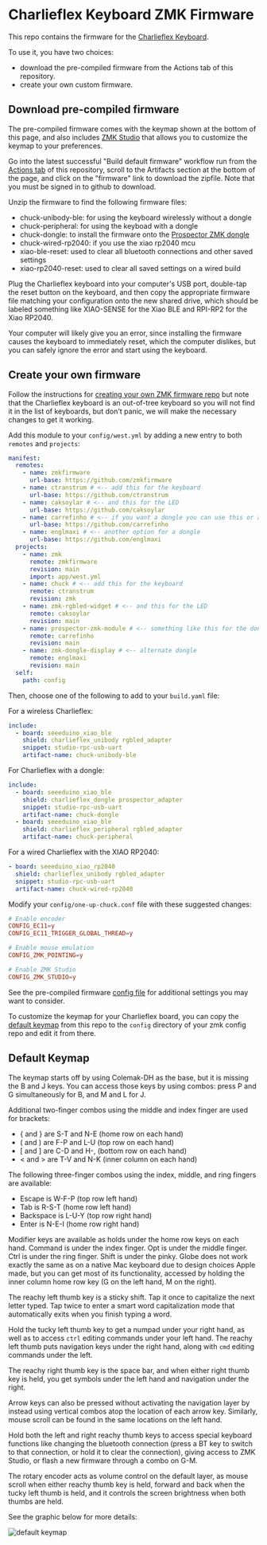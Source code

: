 # Charlieflex Keyboard ZMK Firmware

This repo contains the firmware for the [Charlieflex Keyboard][chuck].

To use it, you have two choices:

- download the pre-compiled firmware from the Actions tab of this repository.
- create your own custom firmware.

## Download pre-compiled firmware

The pre-compiled firmware comes with the keymap shown at the bottom of this page,
and also includes [ZMK Studio][studio] that allows you to customize the keymap to
your preferences.

Go into the latest successful "Build default firmware" workflow run
from the [Actions tab][actions] of this repository,
scroll to the Artifacts section at the bottom of the page,
and click on the "firmware" link to download the zipfile.
Note that you must be signed in to github to download.

Unzip the firmware to find the following firmware files:

- chuck-unibody-ble: for using the keyboard wirelessly without a dongle
- chuck-peripheral: for using the keyboad with a dongle
- chuck-dongle: to install the firmware onto the [Prospector ZMK dongle][prospector]
- chuck-wired-rp2040: if you use the xiao rp2040 mcu
- xiao-ble-reset: used to clear all bluetooth connections and other saved settings
- xiao-rp2040-reset: used to clear all saved settings on a wired build

Plug the Charlieflex keyboard into your computer's USB port,
double-tap the reset button on the keyboard,
and then copy the appropriate firmware file matching your configuration
onto the new shared drive, which should be labeled something like
XIAO-SENSE for the Xiao BLE
and RPI-RP2 for the Xiao RP2040.

Your computer will likely give you an error,
since installing the firmware causes the keyboard to immediately reset,
which the computer dislikes, but you can safely ignore the error
and start using the keyboard.

## Create your own firmware

Follow the instructions for [creating your own ZMK firmware repo][zmk]
but note that the Charlieflex keyboard is an out-of-tree keyboard so you will not
find it in the list of keyboards, but don't panic, we will make the necessary
changes to get it working.

Add this module to your `config/west.yml` by adding a new entry to both
`remotes` and `projects`:

```yaml
manifest:
  remotes:
    - name: zmkfirmware
      url-base: https://github.com/zmkfirmware
    - name: ctranstrum # <-- add this for the keyboard
      url-base: https://github.com/ctranstrum
    - name: caksoylar # <-- and this for the LED
      url-base: https://github.com/caksoylar
    - name: carrefinho # <-- if you want a dongle you can use this or another adapter
      url-base: https://github.com/carrefinho
    - name: englmaxi # <-- another option for a dongle
      url-base: https://github.com/englmaxi
  projects:
    - name: zmk
      remote: zmkfirmware
      revision: main
      import: app/west.yml
    - name: chuck # <-- add this for the keyboard
      remote: ctranstrum
      revision: zmk
    - name: zmk-rgbled-widget # <-- and this for the LED
      remote: caksoylar
      revision: main
    - name: prospector-zmk-module # <-- something like this for the dongle
      remote: carrefinho
      revision: main
    - name: zmk-dongle-display # <-- alternate dongle
      remote: englmaxi
      revision: main
  self:
    path: config
```

Then, choose one of the following to add to your `build.yaml` file:

For a wireless Charlieflex:

```yaml
include:
  - board: seeeduino_xiao_ble
    shield: charlieflex_unibody rgbled_adapter
    snippet: studio-rpc-usb-uart
    artifact-name: chuck-unibody-ble
```

For Charlieflex with a dongle:

```yaml
include:
  - board: seeeduino_xiao_ble
    shield: charlieflex_dongle prospector_adapter
    snippet: studio-rpc-usb-uart
    artifact-name: chuck-dongle
  - board: seeeduino_xiao_ble
    shield: charlieflex_peripheral rgbled_adapter
    artifact-name: chuck-peripheral
```

For a wired Charlieflex with the XIAO RP2040:

```yaml
- board: seeeduino_xiao_rp2040
  shield: charlieflex_unibody rgbled_adapter
  snippet: studio-rpc-usb-uart
  artifact-name: chuck-wired-rp2040
```

Modify your `config/one-up-chuck.conf` file with these suggested changes:

```conf
# Enable encoder
CONFIG_EC11=y
CONFIG_EC11_TRIGGER_GLOBAL_THREAD=y

# Enable mouse emulation
CONFIG_ZMK_POINTING=y

# Enable ZMK Studio
CONFIG_ZMK_STUDIO=y
```

See the pre-compiled firmware [config file][config]
for additional settings you may want to consider.

To customize the keymap for your Charlieflex board,
you can copy the [default keymap][keymap] from this repo
to the `config` directory of your zmk config repo
and edit it from there.

## Default Keymap

The keymap starts off by using Colemak-DH as the base,
but it is missing the B and J keys.
You can access those keys by using combos:
press P and G simultaneously for B,
and M and L for J.

Additional two-finger combos using the middle and index finger are used for brackets:

- { and } are S-T and N-E (home row on each hand)
- ( and ) are F-P and L-U (top row on each hand)
- \[ and \] are C-D and H-, (bottom row on each hand)
- < and > are T-V and N-K (inner column on each hand)

The following three-finger combos using the index, middle, and ring fingers are available:

- Escape is W-F-P (top row left hand)
- Tab is R-S-T (home row left hand)
- Backspace is L-U-Y (top row right hand)
- Enter is N-E-I (home row right hand)

Modifier keys are available as holds under the home row keys on each hand.
Command is under the index finger.
Opt is under the middle finger.
Ctrl is under the ring finger.
Shift is under the pinky.
Globe does not work exactly the same as on a native Mac keyboard
due to design choices Apple made,
but you can get most of its functionality,
accessed by holding the inner column home row key
(G on the left hand, M on the right).

The reachy left thumb key is a sticky shift.
Tap it once to capitalize the next letter typed.
Tap twice to enter a smart word capitalization mode
that automatically exits when you finish typing a word.

Hold the tucky left thumb key to get a numpad under your right hand,
as well as to access `ctrl` editing commands under your left hand.
The reachy left thumb puts navigation keys under the right hand,
along with `cmd` editing commands under the left.

The reachy right thumb key is the space bar,
and when either right thumb key is held,
you get symbols under the left hand
and navigation under the right.

Arrow keys can also be pressed without activating the navigation layer
by instead using vertical combos atop the location of each arrow key.
Similarly, mouse scroll can be found in the same locations on the left hand.

Hold both the left and right reachy thumb keys
to access special keyboard functions
like changing the bluetooth connection
(press a BT key to switch to that connection,
or hold it to clear the connection),
giving access to ZMK Studio,
or flash a new firmware through a combo on G-M.

The rotary encoder acts as volume control on the default layer,
as mouse scroll when either reachy thumb key is held,
forward and back when the tucky left thumb is held, and
it controls the screen brightness when both thumbs are held.

See the graphic below for more details:

![default keymap](images/charlieflex.svg)

[actions]: https://github.com/ctranstrum/chuck/actions
[chuck]: https://github.com/ctranstrum/chuck
[config]: config/charlieflex.conf
[keymap]: https://github.com/ctranstrum/chuck/tree/zmk/boards/shields/chuck/charlieflex.keymap
[prospector]: https://github.com/carrefinho/prospector
[studio]: https://zmk.studio
[zmk]: https://zmk.dev/docs/user-setup#github-repo
